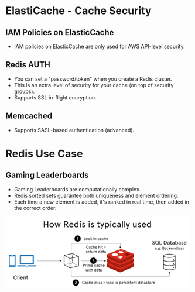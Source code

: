 # ElastiCache - Cache Security

## IAM Policies on ElasticCache
- IAM policies on ElasticCache are only used for AWS API-level security.

## Redis AUTH
- You can set a "password/token" when you create a Redis cluster.
- This is an extra level of security for your cache (on top of security groups).
- Supports SSL in-flight encryption.

## Memcached
- Supports SASL-based authentication (advanced).

# Redis Use Case

## Gaming Leaderboards
- Gaming Leaderboards are computationally complex.
- Redis sorted sets guarantee both uniqueness and element ordering.
- Each time a new element is added, it's ranked in real time, then added in the correct order.

![Use Case](../resources/images/redis-use-cases.png)
